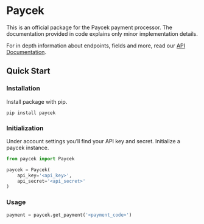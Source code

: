 # Paycek

This is an official package for the Paycek payment processor. The documentation provided in code explains only minor implementation details.

For in depth information about endpoints, fields and more, read our [API Documentation](https://paycek.io/api/docs).

## Quick Start

### Installation

Install package with pip.

```shell
pip install paycek
```

### Initialization

Under account settings you’ll find your API key and secret. Initialize a paycek instance.

```python
from paycek import Paycek

paycek = Paycek(
    api_key='<api_key>',
    api_secret='<api_secret>'
)
```

### Usage

```python
payment = paycek.get_payment('<payment_code>')
```

